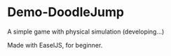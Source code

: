 Demo-DoodleJump
===============

A simple game with physical simulation (developing...)

Made with EaselJS, for beginner.
